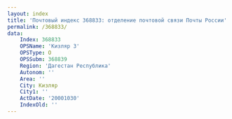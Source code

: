 ```yaml
---
layout: index
title: 'Почтовый индекс 368833: отделение почтовой связи Почты России'
permalink: /368833/
data:
    Index: 368833
    OPSName: 'Кизляр 3'
    OPSType: О
    OPSSubm: 368839
    Region: 'Дагестан Республика'
    Autonom: ''
    Area: ''
    City: Кизляр
    City1: ''
    ActDate: '20001030'
    IndexOld: ''
---
```


